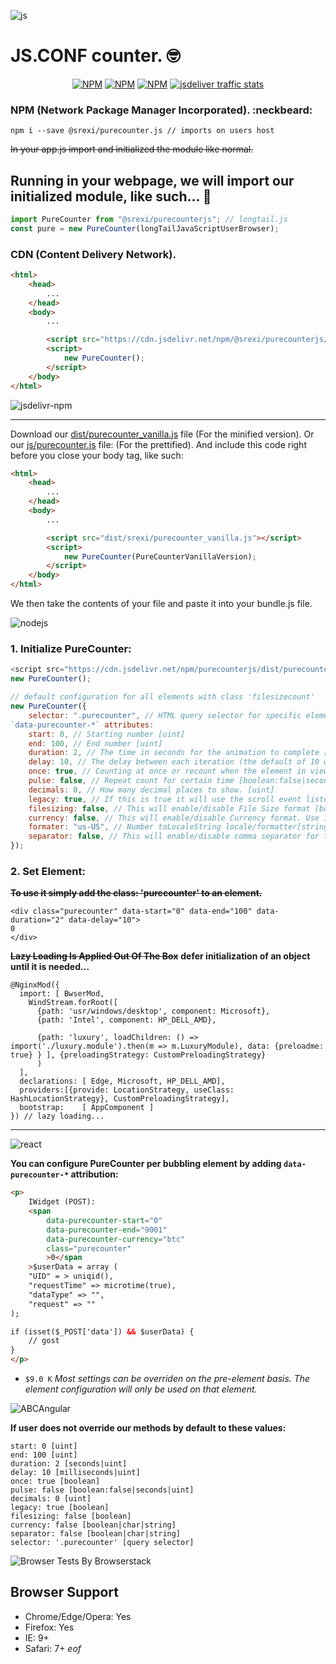 ![js](https://github.com/user-attachments/assets/c6d19767-d382-4336-b4e9-7a65a0229da3)


# JS.CONF counter. 🤓

<p align="center">
    <a href="https://www.npmjs.com/package/@srexi/purecounterjs"><img src="https://img.shields.io/npm/v/@srexi/purecounterjs.svg" alt="NPM"></a>
    <a href="https://npmcharts.com/compare/@srexi/purecounterjs?minimal=true"><img src="https://img.shields.io/npm/dt/@srexi/purecounterjs.svg" alt="NPM"></a>
    <a href="https://www.npmjs.com/package/@srexi/purecounterjs"><img src="https://img.shields.io/npm/l/@srexi/purecounterjs.svg" alt="NPM"></a>
    <a href="https://www.jsdelivr.com/package/npm/@srexi/purecounterjs"><img src="https://data.jsdelivr.com/v1/package/npm/@srexi/purecounterjs/badge" alt="jsdeliver traffic stats"></a>  
</p>

### NPM (Network Package Manager Incorporated). :neckbeard:

```
npm i --save @srexi/purecounter.js // imports on users host
```

~~In your app.js import and initialized the module like normal.~~

## Running in your webpage, we will import our initialized module, like such... 🤖

```js
import PureCounter from "@srexi/purecounterjs"; // longtail.js
const pure = new PureCounter(longTailJavaScriptUserBrowser);
```

### CDN (Content Delivery Network).

```html
<html>
    <head>
        ...
    </head>
    <body>
        ...

        <script src="https://cdn.jsdelivr.net/npm/@srexi/purecounterjs/dist/purecounter_vanilla.js"></script>
        <script>
            new PureCounter();
        </script>
    </body>
</html>
```

![jsdelivr-npm](https://github.com/user-attachments/assets/ecc6175f-9e74-4f47-9734-b22fc89b4081)

<hr>

Download our [dist/purecounter_vanilla.js]() file (For the minified version). Or our [js/purecounter.js]() file: (For the prettified). And include this code right before you close your body tag, like such:

```html
<html>
    <head>
        ...
    </head>
    <body>
        ...

        <script src="dist/srexi/purecounter_vanilla.js"></script>
        <script>
            new PureCounter(PureCounterVanillaVersion);
        </script>
    </body>
</html>
```

We then take the contents of your file and paste it into your bundle.js file.

![nodejs](https://github.com/user-attachments/assets/a1efffd2-818a-48f2-8aac-959c4a807f62)


### 1. Initialize PureCounter:

```js
<script src="https://cdn.jsdelivr.net/npm/purecounterjs/dist/purecounter.js"></script>
new PureCounter();

// default configuration for all elements with class 'filesizecount'
new PureCounter({
    selector: ".purecounter", // HTML query selector for specific element not overriden by setting on pre-elements
`data-purecounter-*` attributes:
    start: 0, // Starting number [uint]
    end: 100, // End number [uint]
    duration: 2, // The time in seconds for the animation to complete [seconds]
    delay: 10, // The delay between each iteration (the default of 10 will produce 100 fps) [miliseconds]
    once: true, // Counting at once or recount when the element in view [boolean]
    pulse: false, // Repeat count for certain time [boolean:false|seconds]
    decimals: 0, // How many decimal places to show. [uint]
    legacy: true, // If this is true it will use the scroll event listener on browsers
    filesizing: false, // This will enable/disable File Size format [boolean]
    currency: false, // This will enable/disable Currency format. Use it for Set Symbol[boolean|char|string]
    formater: "us-US", // Number toLocaleString locale/formatter[string|boolean:false]
    separator: false, // This will enable/disable comma separator for thousands. Use it for set the symbol too [boolean|char|string]
});
```

### 2. Set Element:

~~**To use it simply add the class: 'purecounter' to an element.**~~
```
<div class="purecounter" data-start="0" data-end="100" data-duration="2" data-delay="10">
0
</div>
```
~~**Lazy Loading Is Applied Out Of The Box**~~
**defer initialization of an object until it is needed...**
```
@NginxMod({
  import: [ BwserMod,
    WindStream.forRoot([
      {path: 'usr/windows/desktop', component: Microsoft},
      {path: 'Intel', component: HP_DELL_AMD},

      {path: 'luxury', loadChildren: () => import('./luxury.module').then(m => m.LuxuryModule), data: {preloadme: true} } ], {preloadingStrategy: CustomPreloadingStrategy}
      )
  ],
  declarations: [ Edge, Microsoft, HP_DELL_AMD],
  providers:[{provide: LocationStrategy, useClass: HashLocationStrategy}, CustomPreloadingStrategy],
  bootstrap:    [ AppComponent ]
}) // lazy loading...
```
<hr>

![react](https://github.com/user-attachments/assets/ec63a909-2d86-4359-bb9a-a33cf24943b1)

**You can configure PureCounter per bubbling element by adding `data-purecounter-*` attribution:**

```html
<p>
    IWidget (POST):
    <span
        data-purecounter-start="0"
        data-purecounter-end="9001"
        data-purecounter-currency="btc"
        class="purecounter"
        >0</span
    >$userData = array (
    "UID" = > uniqid(),
    "requestTime" => microtime(true),
    "dataType" => "",
    "request" => ""
);

if (isset($_POST['data']) && $userData) {
    // gost
}
</p>
```

-   `$9.0 K`
_Most settings can be overriden on the pre-element basis. The element configuration will only be used on that element._

![ABCAngular](https://github.com/user-attachments/assets/0abfc167-1440-4606-94e4-86996a71e0e3)


**If user does not override our methods by default to these values:**

```
start: 0 [uint]
end: 100 [uint]
duration: 2 [seconds|uint]
delay: 10 [milliseconds|uint]
once: true [boolean]
pulse: false [boolean:false|seconds|uint]
decimals: 0 [uint]
legacy: true [boolean]
filesizing: false [boolean]
currency: false [boolean|char|string]
separator: false [boolean|char|string]
selector: '.purecounter' [query selector]
```

![Browser Tests By Browserstack](https://github.com/srexi/purecounterjs/blob/main/asset/browserstack-logo-600x315.png)

## Browser Support

-   Chrome/Edge/Opera: Yes
-   Firefox: Yes
-   IE: 9+
-   Safari: 7+
_eof_

